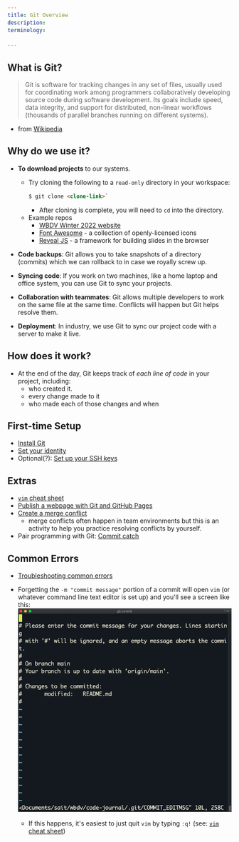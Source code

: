 ```yaml
---
title: Git Overview
description:
terminology:
    
---
```


## What is Git?
> Git is software for tracking changes in any set of files, usually used for coordinating work among programmers collaboratively developing source code during software development. Its goals include speed, data integrity, and support for distributed, non-linear workflows (thousands of parallel branches running on different systems). 
- from [Wikipedia](https://en.wikipedia.org/wiki/Git)

## Why do we use it?
- **To download projects** to our systems. 
    - Try cloning the following to a `read-only` directory in your workspace:
        ```html
        $ git clone <clone-link>`
        ```
        - After cloning is complete, you will need to `cd` into the directory.
    - Example repos
        - [WBDV Winter 2022 website](https://github.com/sait-wbdv/winter-2022)
        - [Font Awesome](https://github.com/FortAwesome/Font-Awesome) - a collection of openly-licensed icons
        - [Reveal JS](https://github.com/hakimel/reveal.js/) - a framework for building slides in the browser

- **Code backups**: Git allows you to take snapshots of a directory (commits) which we can rollback to in case we royally screw up.
- **Syncing code**: If you work on two machines, like a home laptop and office system, you can use Git to sync your projects.
- **Collaboration with teammates**: Git allows multiple developers to work on the same file at the same time. Conflicts will happen but Git helps resolve them.
- **Deployment**: In industry, we use Git to sync our project code with a server to make it live.

## How does it work?
- At the end of the day, Git keeps track of *each line of code* in your project, including:
    - who created it.
    - every change made to it
    - who made each of those changes and when

## First-time Setup
- [Install Git](https://gist.github.com/acidtone/badeb5c8339648239fa0da9fc6a0abbd)
- [Set your identity](https://gist.github.com/acidtone/6ca4c62d88570732d3760904ef965e4d)
- Optional(?): [Set up your SSH keys](https://gist.github.com/acidtone/dd9ae11a238e9f14ad0b066298f35dc5)

## Extras
- [`vim` cheat sheet](https://devhints.io/vim)
- [Publish a webpage with Git and GitHub Pages](https://gist.github.com/acidtone/5d45f96bc11fada75038e552f9ba1a5c)
- [Create a merge conflict](https://gist.github.com/acidtone/d8c2e285c9b25fcb7443a4f0f4e4b4e6)
    - merge conflicts often happen in team environments but this is an activity to help you practice resolving conflicts by yourself.
- Pair programming with Git: [Commit catch](https://gist.github.com/acidtone/3a7ff64489b4fc641f0b96be8edd561d)


## Common Errors
- [Troubleshooting common errors](https://gist.github.com/acidtone/ffb0268f5f717df9631eb0c8b48e97e7)
- Forgetting the `-m "commit message"` portion of a commit will open `vim` (or whatever command line text editor is set up) and you'll see a screen like this:
    ![Forgot commit message](/assets/images/library/forgot-commit-message.png)

    - If this happens, it's easiest to just quit `vim` by typing `:q!` (see: [`vim` cheat sheet](https://devhints.io/vim))